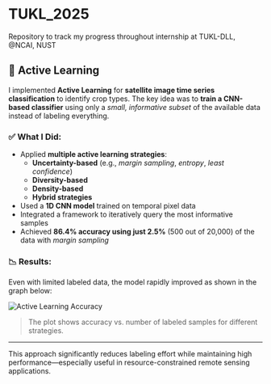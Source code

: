 # TUKL_2025

Repository to track my progress throughout internship at TUKL-DLL, @NCAI, NUST

## 🔁 Active Learning

I implemented **Active Learning** for **satellite image time series classification** to identify crop types. The key idea was to **train a CNN-based classifier** using only a *small, informative subset* of the available data instead of labeling everything.

### ✅ What I Did:

- Applied **multiple active learning strategies**:
  - **Uncertainty-based** (e.g., *margin sampling*, *entropy*, *least confidence*)
  - **Diversity-based**
  - **Density-based**
  - **Hybrid strategies**
- Used a **1D CNN model** trained on temporal pixel data
- Integrated a framework to iteratively query the most informative samples
- Achieved **86.4% accuracy using just 2.5%** (500 out of 20,000) of the data with *margin sampling*

### 📉 Results:

Even with limited labeled data, the model rapidly improved as shown in the graph below:

![Active Learning Accuracy](./images/active_learning_accuracy.png)

> The plot shows accuracy vs. number of labeled samples for different strategies.

---

This approach significantly reduces labeling effort while maintaining high performance—especially useful in resource-constrained remote sensing applications.
